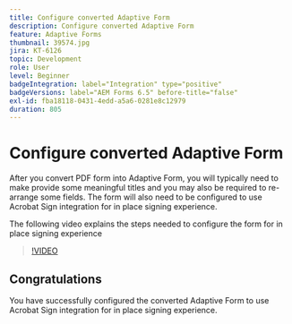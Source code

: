 ```yaml
---
title: Configure converted Adaptive Form
description: Configure converted Adaptive Form
feature: Adaptive Forms
thumbnail: 39574.jpg
jira: KT-6126
topic: Development
role: User
level: Beginner
badgeIntegration: label="Integration" type="positive"
badgeVersions: label="AEM Forms 6.5" before-title="false"
exl-id: fba18118-0431-4edd-a5a6-0281e8c12979
duration: 805
---
```

# Configure converted Adaptive Form

After you convert PDF form into Adaptive Form, you will typically need to make provide some meaningful titles and you may also be required to re-arrange some fields. The form will also need to be configured to use Acrobat Sign integration for in place signing experience.

The following video explains the steps needed to configure the form for in place signing experience

>[!VIDEO](https://video.tv.adobe.com/v/39574?quality=12&learn=on)

## Congratulations

You have successfully configured the converted Adaptive Form to use Acrobat Sign integration for in place signing experience.

